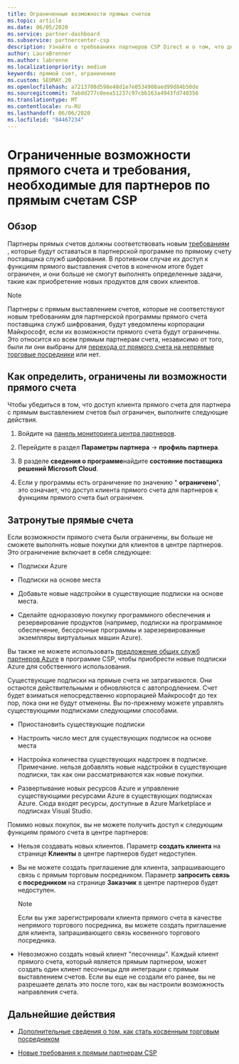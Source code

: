 ```yaml
---
title: Ограниченные возможности прямых счетов
ms.topic: article
ms.date: 06/05/2020
ms.service: partner-dashboard
ms.subservice: partnercenter-csp
description: Узнайте о требованиях партнеров CSP Direct и о том, что делать, чтобы избежать ограничения возможностей. Узнайте, не были ли ваши возможности ограничены.
author: LauraBrenner
ms.author: labrenne
ms.localizationpriority: medium
keywords: прямой счет, ограничение
ms.custom: SEOMAY.20
ms.openlocfilehash: a7213708d598e48d1e7e0534908aed99d84b50de
ms.sourcegitcommit: 7abdd277c0eea51237c97cbb163a4943fd740356
ms.translationtype: MT
ms.contentlocale: ru-RU
ms.lasthandoff: 06/06/2020
ms.locfileid: "84467234"
---
```

# <a name="restricted-direct-bill-capabilities-and-the-requirements-needed-for-csp-direct-bill-partners"></a>Ограниченные возможности прямого счета и требования, необходимые для партнеров по прямым счетам CSP  

## <a name="overview"></a>Обзор

Партнеры прямых счетов должны соответствовать новым [требованиям](direct-partner-new-requirements.md) , которые будут оставаться в партнерской программе по прямому счету поставщика служб шифрования. В противном случае их доступ к функциям прямого выставления счетов в конечном итоге будет ограничен, и они больше не смогут выполнять определенные задачи, такие как приобретение новых продуктов для своих клиентов.

> [!Note]
> Партнеры с прямым выставлением счетов, которые не соответствуют новым требованиям для партнерской программы прямого счета поставщика служб шифрования, будут уведомлены корпорации Майкрософт, если их возможности прямого счета будут ограничены. Это относится ко всем прямым партнерам счета, независимо от того, были ли они выбраны для [перехода от прямого счета на непрямые торговые посредники](transition-direct-to-indirect.md) или нет.  

## <a name="how-to-tell-if-your-direct-bill-capabilities-has-been-restricted"></a>Как определить, ограничены ли возможности прямого счета

Чтобы убедиться в том, что доступ клиента прямого счета для партнера с прямым выставлением счетов был ограничен, выполните следующие действия.

1. Войдите на [панель мониторинга центра партнеров](https://partner.microsoft.com/dashboard).

2. Перейдите в раздел **Параметры партнера**  ->  **профиль партнера**.

3. В разделе **сведения о программе**найдите **состояние поставщика решений Microsoft Cloud**.

4. Если у программы есть ограничение по значению " **ограничено**", это означает, что доступ клиента прямого счета для партнеров к функциям прямого счета был ограничен.

## <a name="affected-direct-bill-capabilities"></a>Затронутые прямые счета

Если возможности прямого счета были ограничены, вы больше не сможете выполнять новые покупки для клиентов в центре партнеров. Это ограничение включает в себя следующее:

- Подписки Azure

- Подписки на основе места

- Добавьте новые надстройки в существующие подписки на основе места.

- Сделайте одноразовую покупку программного обеспечения и резервирование продуктов (например, подписки на программное обеспечение, бессрочные программы и зарезервированные экземпляры виртуальных машин Azure).

Вы также не можете использовать [предложение общих служб партнеров Azure](shared-services.md) в программе CSP, чтобы приобрести новые подписки Azure для собственного использования.

Существующие подписки на прямые счета не затрагиваются. Они остаются действительными и обновляются с автопродлением. Счет будет взиматься непосредственно корпорацией Майкрософт до тех пор, пока они не будут отменены. Вы по-прежнему можете управлять существующими подписками следующими способами.

- Приостановить существующие подписки

- Настроить число мест для существующих подписок на основе места

- Настройка количества существующих надстроек в подписке. Примечание. нельзя добавлять новые надстройки в существующие подписки, так как они рассматриваются как новые покупки.

- Развертывание новых ресурсов Azure и управление существующими ресурсами Azure в существующих подписках Azure. Сюда входят ресурсы, доступные в Azure Marketplace и подписках Visual Studio.

Помимо новых покупок, вы не можете получить доступ к следующим функциям прямого счета в центре партнеров:

- Нельзя создавать новых клиентов. Параметр **создать клиента** на странице **Клиенты** в центре партнеров будет недоступен.

- Вы не можете создать приглашение для клиента, запрашивающего связь с прямым торговым посредником. Параметр **запросить связь с посредником** на странице **Заказчик** в центре партнеров будет недоступен.

    >[!Note]
    >Если вы уже зарегистрировали клиента прямого счета в качестве непрямого торгового посредника, вы можете создать приглашение для клиента, запрашивающего связь косвенного торгового посредника.

- Невозможно создать новый клиент "песочницы". Каждый клиент прямого счета, который является прямым партнером, может создать один клиент песочницы для интеграции с прямым выставлением счетов. Если вы еще не создали его ранее, вы не разрешаете делать это после того, как вы настроили возможность направления счета.  

## <a name="next-steps"></a>Дальнейшие действия

- [Дополнительные сведения о том, как стать косвенным торговым посредником](https://assetsprod.microsoft.com/csp-directbill-to-indirect-transition.pdf)

- [Новые требования к прямым партнерам CSP](direct-partner-new-requirements.md)
